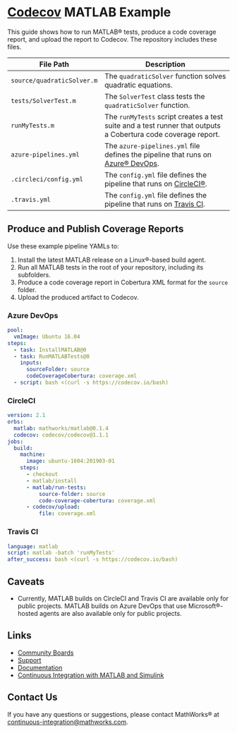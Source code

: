 # [Codecov](https://codecov.io) MATLAB Example


This guide shows how to run MATLAB&reg; tests, produce a code coverage report, and upload the report to Codecov. The repository includes these files.

| **File Path**                        | **Description**                                                                                                                                       |
|--------------------------------------|-------------------------------------------------------------------------------------------------------------------------------------------------------|
| `source/quadraticSolver.m` | The `quadraticSolver` function solves quadratic equations.                                                                                            |
| `tests/SolverTest.m`      | The `SolverTest` class tests the `quadraticSolver` function.                                                                                          |
| `runMyTests.m`      | The `runMyTests` script creates a test suite and a test runner that outputs a Cobertura code coverage report.                                                                                          |
| `azure-pipelines.yml`                | The `azure-pipelines.yml` file defines the pipeline that runs on [Azure&reg; DevOps](https://marketplace.visualstudio.com/items?itemName=MathWorks.matlab-azure-devops-extension). |
| `.circleci/config.yml`               | The `config.yml` file defines the pipeline that runs on [CircleCI&reg;](https://circleci.com/orbs/registry/orb/mathworks/matlab).
| `.travis.yml`               | The `config.yml` file defines the pipeline that runs on [Travis CI](https://docs.travis-ci.com/user/languages/matlab/). 

## Produce and Publish Coverage Reports

Use these example pipeline YAMLs to:

1) Install the latest MATLAB release on a Linux&reg;-based build agent.
2) Run all MATLAB tests in the root of your repository, including its subfolders.
3) Produce a code coverage report in Cobertura XML format for the `source` folder.
4) Upload the produced artifact to Codecov.

### Azure DevOps

```yml
pool:
  vmImage: Ubuntu 16.04
steps:
  - task: InstallMATLAB@0
  - task: RunMATLABTests@0
    inputs:
      sourceFolder: source
      codeCoverageCobertura: coverage.xml
  - script: bash <(curl -s https://codecov.io/bash)
```

### CircleCI

```yml
version: 2.1
orbs:
  matlab: mathworks/matlab@0.1.4
  codecov: codecov/codecov@1.1.1
jobs:
  build:
    machine:
      image: ubuntu-1604:201903-01
    steps:
      - checkout
      - matlab/install
      - matlab/run-tests:
          source-folder: source
          code-coverage-cobertura: coverage.xml
      - codecov/upload: 
          file: coverage.xml
```

### Travis CI

```yml
language: matlab
script: matlab -batch 'runMyTests'
after_success: bash <(curl -s https://codecov.io/bash)
```

## Caveats
* Currently, MATLAB builds on CircleCI and Travis CI are available only for public projects. MATLAB builds on Azure DevOps that use Microsoft&reg;-hosted agents are also available only for public projects.

## Links
- [Community Boards](https://community.codecov.io)
- [Support](https://codecov.io/support)
- [Documentation](https://docs.codecov.io)
- [Continuous Integration with MATLAB and Simulink](https://www.mathworks.com/solutions/continuous-integration.html)

## Contact Us
If you have any questions or suggestions, please contact MathWorks&reg; at [continuous-integration@mathworks.com](mailto:continuous-integration@mathworks.com).
